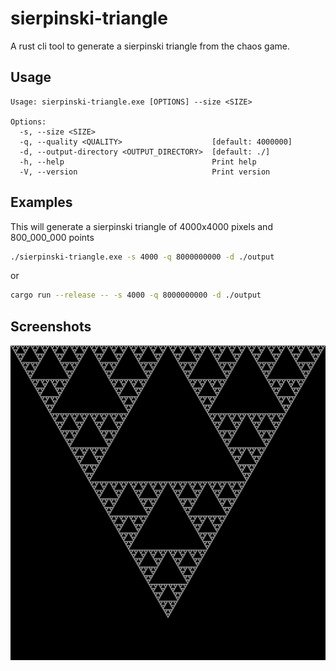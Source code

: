 
# sierpinski-triangle

A rust cli tool to generate a sierpinski triangle from the chaos game.

## Usage

```
Usage: sierpinski-triangle.exe [OPTIONS] --size <SIZE>

Options:
  -s, --size <SIZE>
  -q, --quality <QUALITY>                    [default: 4000000]
  -d, --output-directory <OUTPUT_DIRECTORY>  [default: ./]
  -h, --help                                 Print help
  -V, --version                              Print version
```


## Examples

This will generate a sierpinski triangle of 4000x4000 pixels and 800_000_000 points
```bash
./sierpinski-triangle.exe -s 4000 -q 8000000000 -d ./output
```
or
```bash
cargo run --release -- -s 4000 -q 8000000000 -d ./output
```


## Screenshots

![Render 4000x4000_800000000](https://github.com/formal-pancake/sierpinski-triangle/blob/main/.github/assets/render_4000x4000_800000000.png)

